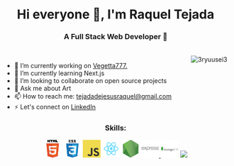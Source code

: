 <h1 align="center">Hi everyone 👋, I'm Raquel Tejada </h1>
<h3 align="center">A Full Stack Web Developer 🙂</h3>

<p><br><img align="right" src="https://github-readme-stats.vercel.app/api/top-langs?username=3ryuusei3&show_icons=true&locale=en&layout=compact" alt="3ryuusei3" /></p>

<!--
**RaquelTejada/RaquelTejada** is a ✨ _special_ ✨ repository because its `README.md` (this file) appears on your GitHub profile.
-->

- 🔭 I’m currently working on [Vegetta777.](https://github.com/RaquelTejada/vegetta777-client)
- 🌱 I’m currently learning Next.js
- 👯 I’m looking to collaborate on open source projects
- 💬 Ask me about Art
- 📫 How to reach me: tejadadejesusraquel@gmail.com
- ⚡ Let's connect on [LinkedIn](https://www.linkedin.com/in/raquel-tejada/)

<h3 align="center">Skills:</h3>

<div align="center">

<code><img height="40" src="https://raw.githubusercontent.com/github/explore/80688e429a7d4ef2fca1e82350fe8e3517d3494d/topics/html/html.png"></code>
 <code><img height="40" src="https://raw.githubusercontent.com/github/explore/80688e429a7d4ef2fca1e82350fe8e3517d3494d/topics/css/css.png"></code>
<code><img height="40" src="https://raw.githubusercontent.com/github/explore/80688e429a7d4ef2fca1e82350fe8e3517d3494d/topics/javascript/javascript.png"></code>
<code><img height="40" src="https://raw.githubusercontent.com/github/explore/80688e429a7d4ef2fca1e82350fe8e3517d3494d/topics/react/react.png"></code>
<code><img height="40" src="https://raw.githubusercontent.com/github/explore/80688e429a7d4ef2fca1e82350fe8e3517d3494d/topics/nodejs/nodejs.png"></code>
  <a href="https://expressjs.com" target="_blank" rel="noreferrer"> <img src="https://raw.githubusercontent.com/devicons/devicon/master/icons/express/express-original-wordmark.svg" alt="express" width="40" height="40"/> </a> 
 <code><img height="40" src="https://raw.githubusercontent.com/github/explore/80688e429a7d4ef2fca1e82350fe8e3517d3494d/topics/mongodb/mongodb.png"></code>
<code><img height="40" src="https://raw.githubusercontent.com/jmnote/z-icons/master/svg/github.svg"></code>
 
</div>
